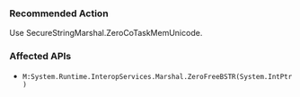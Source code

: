 ### Recommended Action
Use SecureStringMarshal.ZeroCoTaskMemUnicode.

### Affected APIs
* `M:System.Runtime.InteropServices.Marshal.ZeroFreeBSTR(System.IntPtr)`
